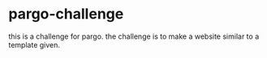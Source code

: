 # pargo-challenge
this is a challenge for pargo. the challenge is to make a website similar to a template given.

